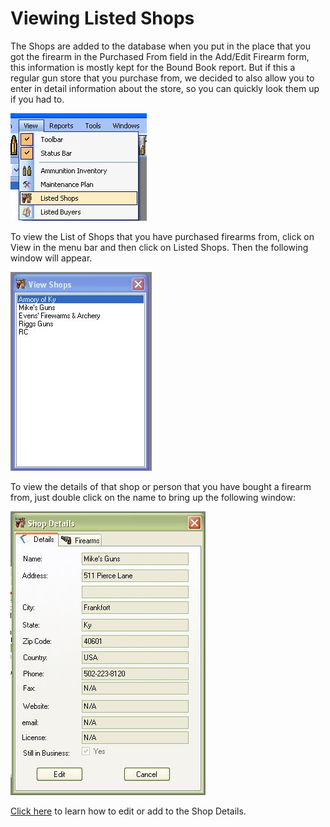 # Viewing Listed Shops

The Shops are added to the database when you put in the place that you got the firearm in the Purchased From field in the Add/Edit Firearm form, this information is mostly kept for the Bound Book report.  But if this a regular gun store that you purchase from, we decided to also allow you to enter in detail information about the store, so you can quickly look them up if you had to.

![](images/Viewing_Items_Shops_Menu.jpg)

To view the List of Shops that you have purchased firearms from, click on View in the menu bar and then click on Listed Shops.  Then the following window will appear.

![](images/Viewing_Items_Shops_List.jpg)

To view the details of that shop or person that you have bought a firearm from, just double click on the name to bring up the following window:

![](images/Viewing_Items_Shops_Details.jpg)

[Click here](Editing_Shop_Details.md) to learn how to edit or add to the Shop Details.

